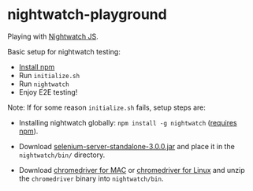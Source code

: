 # nightwatch-playground
Playing with [Nightwatch JS](http://nightwatchjs.org/).

Basic setup for nightwatch testing:

- [Install npm](https://docs.npmjs.com/getting-started/installing-node)
- Run `initialize.sh`
- Run `nightwatch`
- Enjoy E2E testing!

Note: If for some reason `initialize.sh` fails, setup steps are:

- Installing nightwatch globally:
`npm install -g nightwatch` ([requires npm](https://docs.npmjs.com/getting-started/installing-node)).

- Download [selenium-server-standalone-3.0.0.jar](https://selenium-release.storage.googleapis.com/index.html?path=3.0/) and place it in the `nightwatch/bin/` directory.

- Download [chromedriver for MAC](https://chromedriver.storage.googleapis.com/2.26/chromedriver_mac64.zip) or [chromedriver for Linux](https://chromedriver.storage.googleapis.com/2.26/chromedriver_linux64.zip) and unzip the `chromedriver` binary into `nightwatch/bin`.
